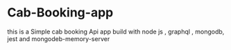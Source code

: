 # Cab-Booking-app
this is a Simple cab booking Api app build with node js , graphql , mongodb, jest and mongodeb-memory-server
